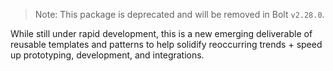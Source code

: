 > Note: This package is deprecated and will be removed in Bolt `v2.28.0`.

While still under rapid development, this is a new emerging deliverable of reusable templates and patterns to help solidify reoccurring trends + speed up prototyping, development, and integrations.
